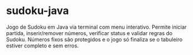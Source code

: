 # sudoku-java
Jogo de Sudoku em Java via terminal com menu interativo. Permite iniciar partida, inserir/remover números, verificar status e validar regras do Sudoku. Números fixos são protegidos e o jogo só finaliza se o tabuleiro estiver completo e sem erros.
